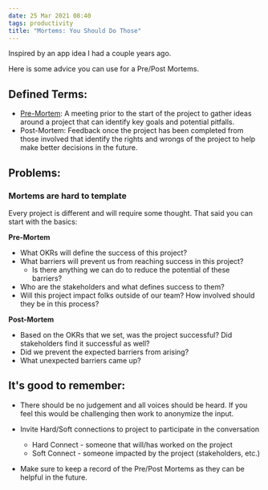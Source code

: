 ```yaml
---
date: 25 Mar 2021 08:40
tags: productivity
title: "Mortems: You Should Do Those"
---
```


Inspired by an app idea I had a couple years ago.

Here is some advice you can use for a Pre/Post Mortems.

## Defined Terms:

- [Pre-Mortem](https://www.psychologytoday.com/us/blog/seeing-what-others-dont/202101/the-pre-mortem-method): A meeting prior to the start of the project to gather ideas around a project that can identify key goals and potential pitfalls.
- Post-Mortem: Feedback once the project has been completed from those involved that identify the rights and wrongs of the project to help make better decisions in the future.

## Problems:

### Mortems are hard to template

Every project is different and will require some thought. That said you can start with the basics:

**Pre-Mortem**

- What OKRs will define the success of this project?
- What barriers will prevent us from reaching success in this project?
  - Is there anything we can do to reduce the potential of these barriers?
- Who are the stakeholders and what defines success to them?
- Will this project impact folks outside of our team? How involved should they be in this process?

**Post-Mortem**

- Based on the OKRs that we set, was the project successful? Did stakeholders find it successful as well?
- Did we prevent the expected barriers from arising?
- What unexpected barriers came up?

## It's good to remember:

- There should be no judgement and all voices should be heard. If you feel this would be challenging then work to anonymize the input.

- Invite Hard/Soft connections to project to participate in the conversation

  - Hard Connect - someone that will/has worked on the project
  - Soft Connect - someone impacted by the project (stakeholders, etc.)

- Make sure to keep a record of the Pre/Post Mortems as they can be helpful in the future.
